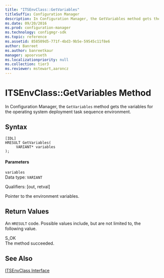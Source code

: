 ```yaml
---
title: "ITSEnvClass::GetVariables"
titleSuffix: Configuration Manager
description: In Configuration Manager, the GetVariables method gets the variables for the operating system deployment task sequence environment.
ms.date: 09/20/2016
ms.prod: configuration-manager
ms.technology: configmgr-sdk
ms.topic: reference
ms.assetid: 858509d5-771f-4bd3-9b5e-59545c11f8e6
author: Banreet
ms.author: banreetkaur
manager: apoorvseth
ms.localizationpriority: null
ms.collection: tier3
ms.reviewer: mstewart,aaroncz 
---
```

# ITSEnvClass::GetVariables Method
In Configuration Manager, the `GetVariables` method gets the variables for the operating system deployment task sequence environment.  

## Syntax  

```  
[IDL]  
HRESULT GetVariables(  
     VARIANT* variables  
);  
```  

#### Parameters  
 `variables`  
 Data type: `VARIANT`  

 Qualifiers: [out, retval]  

 Pointer to the environment variables.  

## Return Values  
 An `HRESULT` code. Possible values include, but are not limited to, the following value.  

 S_OK  
 The method succeeded.  

## See Also  
 [ITSEnvClass Interface](../../../../../develop/reference/core/clients/client-classes/itsenvclass-interface.md)
